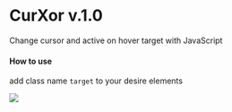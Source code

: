# CurXor v.1.0
Change cursor and active on hover target with JavaScript

#### How to use
add class name ```target``` to your desire elements

![](https://www.img.in.th/images/191f2487680fab565600fdc073c179e2.gif)
